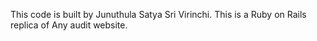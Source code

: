 This code is built by Junuthula Satya Sri Virinchi.
This is a Ruby on Rails replica of  Any audit website.